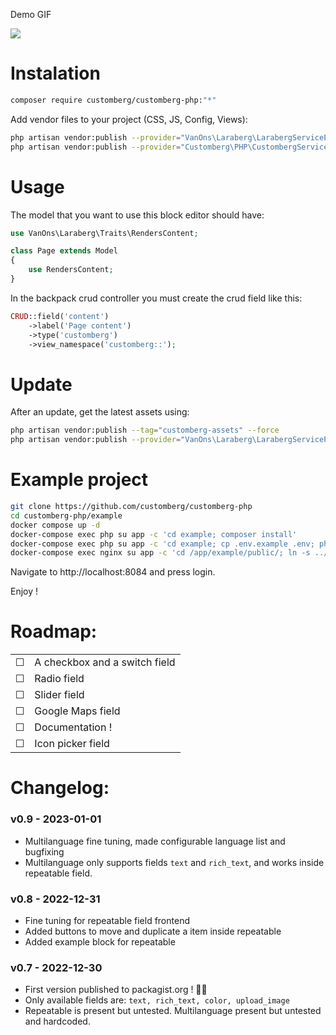 Demo GIF

<img src="customberg-demo.gif?raw=true">

# Instalation

```bash
composer require customberg/customberg-php:"*"
```

Add vendor files to your project (CSS, JS, Config, Views):

```bash
php artisan vendor:publish --provider="VanOns\Laraberg\LarabergServiceProvider"
php artisan vendor:publish --provider="Customberg\PHP\CustombergServiceProvider"
```

# Usage

The model that you want to use this block editor should have:

```php
use VanOns\Laraberg\Traits\RendersContent;

class Page extends Model
{
    use RendersContent;
}
```

In the backpack crud controller you must create the crud field like this:

```php
CRUD::field('content')
    ->label('Page content')
    ->type('customberg')
    ->view_namespace('customberg::');
```

# Update

After an update, get the latest assets using:

```bash
php artisan vendor:publish --tag="customberg-assets" --force
php artisan vendor:publish --provider="VanOns\Laraberg\LarabergServiceProvider" --tag="public" --force
```

# Example project

```bash
git clone https://github.com/customberg/customberg-php
cd customberg-php/example
docker compose up -d
docker-compose exec php su app -c 'cd example; composer install'
docker-compose exec php su app -c 'cd example; cp .env.example .env; php artisan key:generate'
docker-compose exec nginx su app -c 'cd /app/example/public/; ln -s ../storage/app/public storage'
```

Navigate to http://localhost:8084 and press login.

Enjoy !

# Roadmap:

|          |                               |
| -------- | ----------------------------- |
| &#x2610; | A checkbox and a switch field |
| &#x2610; | Radio field                   |
| &#x2610; | Slider field                  |
| &#x2610; | Google Maps field             |
| &#x2610; | Documentation !               |
| &#x2610; | Icon picker field             |

# Changelog:

### v0.9 - 2023-01-01

-   Multilanguage fine tuning, made configurable language list and bugfixing
-   Multilanguage only supports fields `text` and `rich_text`, and works inside repeatable field.

### v0.8 - 2022-12-31

-   Fine tuning for repeatable field frontend
-   Added buttons to move and duplicate a item inside repeatable
-   Added example block for repeatable

### v0.7 - 2022-12-30

-   First version published to packagist.org ! 🎉🥳
-   Only available fields are: `text, rich_text, color, upload_image`
-   Repeatable is present but untested. Multilanguage present but untested and hardcoded.
